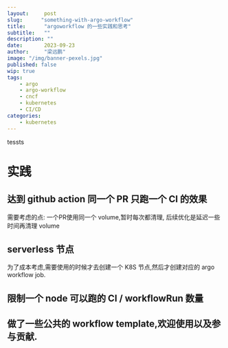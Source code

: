 ```yaml
---
layout:     post 
slug:      "something-with-argo-workflow"
title:      "argoworkflow 的一些实践和思考"
subtitle:   ""
description: ""
date:       2023-09-23
author:     "梁远鹏"
image: "/img/banner-pexels.jpg"
published: false
wip: true
tags:
    - argo
    - argo-workflow
    - cncf
    - kubernetes
    - CI/CD
categories: 
    - kubernetes
---    
```


tessts

# 实践

## 达到 github action 同一个 PR 只跑一个 CI 的效果

需要考虑的点: 一个PR使用同一个 volume,暂时每次都清理, 后续优化是延迟一些时间再清理 volume

## serverless 节点

为了成本考虑,需要使用的时候才去创建一个 K8S 节点,然后才创建对应的 argo workflow job.

## 限制一个 node 可以跑的 CI / workflowRun 数量

## 做了一些公共的 workflow template,欢迎使用以及参与贡献.